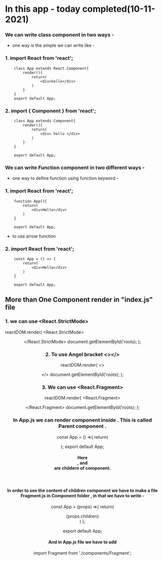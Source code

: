 # In this app - today completed(10-11-2021)

### We can write class component in two ways - 

* one way is the simple we can write like -

### 1.  import React from 'react';

        class App extends React.Component{
            render(){
                return(
                    <div>hello</div>
                )
            }
        }
        export default App;

### 2. import { Component } from 'react';

        class App extends Component{
            render(){
                return(
                    <div> hello </div>
                )
            }
        }

        export default App;

### We can write Function component in two different ways - 

* one way to define function using function keyword -
### 1. import React from 'react';

        function App(){
            return(
                <div>Hello</div>
            )
        }

        export default App;

*  to use arrow function 

### 2. import React from 'react';

        const App = () => {
            return(
                <div>Hello</div>
            )
        }
        
        export default App;

## More than One Component render in "index.js" file 

### 1. we can use <React.StrictMode>

reactDOM.render(
    <React.StrictMode>
       <App />
       <Header />
       <Footer />
    </React.StrictMode>
    document.getElementById('roots);
);

### 2. To use Angel bracket <></>

reactDOM.render(
    <>
       <App />
       <Header />
       <Footer />
    </>
    document.getElementById('roots);
);

### 3. We can use <React.Fragment>

reactDOM.render(
    <React.Fragment>
       <App />
       <Header />
       <Footer />
    </React.Fragment>
    document.getElementById('roots);
);

### In App.js we can render component inside <Fragment>. This <Fragment> is called Parent component . 

const App = () =>{
    return(
        <Fragment>
          <Header />
          <Content />
          <Footer />
        </Fragment>
    );
export default App; 

#### Here <Header />,<Content /> and <Footer /> are childern of <fragment> component. 

#### In order to see the content of children component we have to make a file Fragment.js in Component folder , in that we have to write - 

const App = (props) =>{
    return(
        <div>
           {props.children}
        </div>
    )
};

export default App;

#### And in App.js file we have to add 

import Fragment from './components/Fragment';